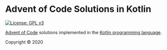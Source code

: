 # Advent of Code Solutions in Kotlin

[![License: GPL v3](https://img.shields.io/badge/License-GPLv3-blue.svg)](https://www.gnu.org/licenses/gpl-3.0)

[Advent of Code](https://adventofcode.com/) solutions implemented in the [Kotlin programming language](https://kotlinlang.org/).

Copyright © 2020
